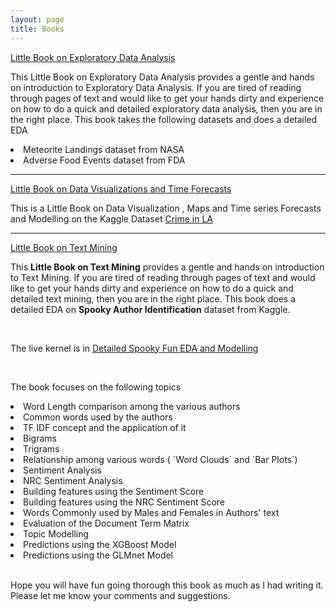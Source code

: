```yaml
---
layout: page
title: Books
---
```


<div class="message">
<a href="https://ambarishg.github.io/public/LittleBookEDA/">Little Book on Exploratory Data Analysis</a>
<br>

This Little Book on Exploratory Data Analysis provides a gentle and hands on introduction to Exploratory Data Analysis. If you are tired of reading through pages of text and would like to get your hands dirty and experience on how to do a quick and detailed exploratory data analysis, then you are in the right place. This book takes the following datasets and does a detailed EDA

<li>Meteorite Landings dataset from NASA</li>

<li>Adverse Food Events dataset from FDA</li>

</div>

<hr>
<div class="message">
<a href="https://ambarishg.github.io/public/LittleBookDataViz/">Little Book on Data Visualizations and Time Forecasts</a>
<br>

This is a Little Book on Data Visualization , Maps and Time series Forecasts and Modelling on the Kaggle Dataset <a href="https://www.kaggle.com/cityofLA/crime-in-los-angeles">Crime in LA </a>

</div>

<hr>

<div class="message">
<a href="https://ambarishg.github.io/public/LittleBookTextMining/">Little Book on Text Mining</a>

<br>

This <b>Little Book on Text Mining</b> provides a gentle and hands on introduction to Text Mining. If you are tired of reading through pages of text and would like to get your hands dirty and experience on how to do a quick and detailed text mining, then  you are in the right place. This book does a detailed EDA on <b>Spooky Author Identification</b> dataset from Kaggle.              

<br>



The live kernel is in <a href ="https://www.kaggle.com/ambarish/detailed-spooky-fun-eda-and-modelling">Detailed Spooky Fun EDA and Modelling</a>                    

<br>



The book focuses on the following topics               

<li> Word Length comparison among the various authors</li>            

<li> Common words used by the authors</li>         

<li> TF IDF concept and the application of it</li>             

<li> Bigrams</li>                       

<li> Trigrams</li>                    

<li> Relationship among various words    ( `Word Clouds` and `Bar Plots`)  </li>                
 
<li> Sentiment Analysis</li>                            

<li> NRC Sentiment Analysis  </li>                     

<li> Building features using the Sentiment Score </li>                          

<li> Building features using the NRC Sentiment Score  </li>                        

<li> Words Commonly used by Males and Females in Authors' text   </li>                

<li> Evaluation of the Document Term Matrix</li>                  

<li>  Topic Modelling</li>     

<li> Predictions using the XGBoost Model </li>               

<li> Predictions using the GLMnet Model</li>          

<br>

Hope you will have fun going thorough this book as much as I had writing it.               
Please let me know your comments and suggestions.                      

<br>

</div>



